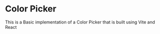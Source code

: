 # Color Picker

This is a Basic implementation of a Color Picker that is built using Vite and React
